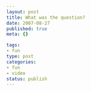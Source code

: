 ```yaml
--- 
layout: post
title: What was the question?
date: 2007-08-27
published: true
meta: {}

tags: 
- fun
type: post
categories: 
- fun
- video
status: publish
---
```


